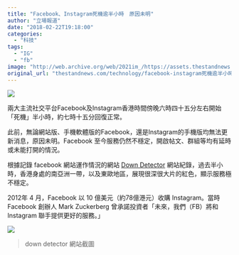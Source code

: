 ```yaml
---
title: "Facebook、Instagram死機逾半小時　原因未明"
author: "立場報道"
date: "2018-02-22T19:18:00"
categories:
  - "科技"
tags:
  - "IG"
  - "fb"
image: "http://web.archive.org/web/2021im_/https://assets.thestandnews.com/media/photos/fb_RQ61W.png"
original_url: "thestandnews.com/technology/facebook-instagram死機逾半小時-原因未明"
---
```

![](http://web.archive.org/web/2021im_/https://assets.thestandnews.com/media/photos/fb_RQ61W.png)

兩大主流社交平台Facebook及Instagram香港時間傍晚六時四十五分左右開始「死機」半小時，約七時十五分回復正常。

此前，無論網站版、手機軟體版的Facebook，還是Instagram的手機版均無法更新消息，原因未明。Facebook 至今服務仍然不穩定，開啟帖文、群組等均有延時或未能打開的情況。

根據記錄 facebook 網站運作情況的網站 [Down Detector](http://web.archive.org/web/20211229133756/http://downdetector.com/) 網站紀錄，過去半小時，香港身處的南亞洲一帶，以及東歐地區，展現很深很大片的紅色，顯示服務極不穩定。

2012年 4 月，Facebook 以 10 億美元（約78億港元）收購 Instagram。當時 Facebook 創辦人 Mark Zuckerberg 曾承諾投資者「未來，我們（FB）將和 Instagram 聯手提供更好的服務。」

![](http://web.archive.org/web/2021im_/https://assets.thestandnews.com/media/photos/f111_ymA9u.PNG)
> down detector 網站截圖